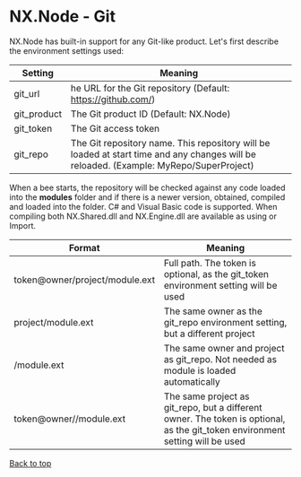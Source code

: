 # NX.Node - Git

NX.Node has built-in support for any Git-like product.  Let's first describe the
environment settings used:

Setting|Meaning
-------|-------
git_url|he URL for the Git repository (Default: https://github.com/)
git_product|The Git product ID (Default: NX.Node)
git_token|The Git access token
git_repo|The Git repository name.  This repository will be loaded at start time and any changes will be reloaded. (Example: MyRepo/SuperProject)

When a bee starts, the repository will be checked against any code loaded into the
**modules** folder and if there is a newer version, obtained, compiled and loaded
into the folder.  C# and Visual Basic code is supported.  When compiling both NX.Shared.dll
and NX.Engine.dll are available as using or Import.

Format|Meaning
------|-------
token@owner/project/module.ext|Full path.  The token is optional, as the git_token environment setting will be used
project/module.ext|The same owner as the git_repo environment setting, but a different project
/module.ext|The same owner and project as git_repo.  Not needed as module is loaded automatically
token@owner//module.ext|The same project as git_repo, but a different owner.  The token is optional, as the git_token environment setting will be used

[Back to top](/help/docs/README.md)
